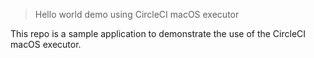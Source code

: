 > Hello world demo using CircleCI macOS executor

This repo is a sample application to demonstrate the use of the CircleCI macOS executor. 


